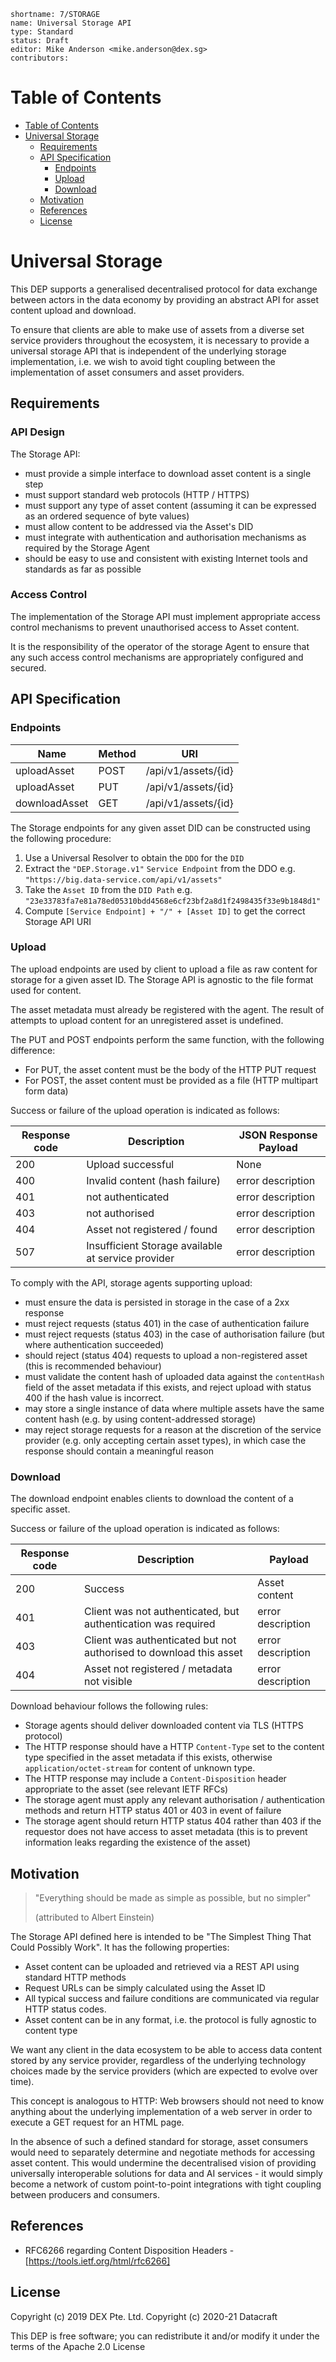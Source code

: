 ```
shortname: 7/STORAGE
name: Universal Storage API
type: Standard
status: Draft
editor: Mike Anderson <mike.anderson@dex.sg>
contributors: 
```

Table of Contents
=================

   * [Table of Contents](#table-of-contents)
   * [Universal Storage](#universal-storage)
      * [Requirements](#requirements)
      * [API Specification](#api-specification)
         * [Endpoints](#endpoints)
         * [Upload](#upload)
         * [Download](#download)
      * [Motivation](#motivation)
      * [References](#references)
      * [License](#license)


# Universal Storage 

This DEP supports a generalised decentralised protocol for data exchange between actors 
in the data economy by providing an abstract API for asset content upload and download.

To ensure that clients are able to make use of assets from a diverse set service providers 
throughout the ecosystem, it is necessary to provide a universal storage API that is independent 
of the underlying storage implementation,
i.e. we wish to avoid tight coupling between the implementation of asset consumers and asset providers. 



## Requirements

### API Design

The Storage API:

- must provide a simple interface to download asset content is a single step
- must support standard web protocols (HTTP / HTTPS)
- must support any type of asset content (assuming it can be expressed as an ordered sequence of byte values)
- must allow content to be addressed via the Asset's DID
- must integrate with authentication and authorisation mechanisms as required by the Storage Agent
- should be easy to use and consistent with existing Internet tools and standards as far as possible

### Access Control

The implementation of the Storage API must implement appropriate access control mechanisms to prevent
unauthorised access to Asset content.

It is the responsibility of the operator of the storage Agent to ensure that any such access control 
mechanisms are appropriately configured and secured.

## API Specification

### Endpoints

| Name             | Method | URI                          |
|------------------|--------|------------------------------|
| uploadAsset      | POST   | /api/v1/assets/{id}          |
| uploadAsset      | PUT   | /api/v1/assets/{id}          |
| downloadAsset    | GET    | /api/v1/assets/{id}          |

The Storage endpoints for any given asset DID can be constructed using the following procedure:

1. Use a Universal Resolver to obtain the `DDO` for the `DID`
2. Extract the `"DEP.Storage.v1"` `Service Endpoint` from the DDO e.g. `"https://big.data-service.com/api/v1/assets"`
3. Take the `Asset ID` from the `DID Path` e.g. `"23e33783fa7e81a78ed05310bdd4568e6cf23bf2a8d1f2498435f33e9b1848d1"`
4. Compute `[Service Endpoint] + "/" + [Asset ID]` to get the correct Storage API URI

### Upload

The upload endpoints are used by client to upload a file as raw content for storage for a given
asset ID. The Storage API is agnostic to the file format used for content.

The asset metadata must already be registered with the agent. The result of
attempts to upload content for an unregistered asset is undefined.

The PUT and POST endpoints perform the same function, with the following difference:
- For PUT, the asset content must be the body of the HTTP PUT request
- For POST, the asset content must be provided as a file (HTTP multipart form data)

Success or failure of the upload operation is indicated as follows:

| Response code | Description                                        | JSON Response Payload |  
|---------------|----------------------------------------------------|-----------------------|
|           200 | Upload successful                                  | None                  |
|           400 | Invalid content (hash failure)                     | error description     |
|           401 | not authenticated                                  | error description     |
|           403 | not authorised                                     | error description     |
|           404 | Asset not registered / found                       | error description     |
|           507 | Insufficient Storage available at service provider | error description     |

To comply with the API, storage agents supporting upload:
- must ensure the data is persisted in storage in the case of a 2xx response
- must reject requests (status 401) in the case of authentication failure
- must reject requests (status 403) in the case of authorisation failure (but where authentication succeeded)
- should reject (status 404) requests to upload a non-registered asset (this is recommended behaviour)
- must validate the content hash of uploaded data against the `contentHash` field of the asset metadata if this exists, and reject upload with status 400 if the hash value is incorrect.
- may store a single instance of data where multiple assets have the same content hash (e.g. by using content-addressed storage)
- may reject storage requests for a reason at the discretion of the service provider (e.g. only accepting certain asset types), in which case the response should contain a meaningful reason

### Download

The download endpoint enables clients to download the content of a specific asset.

Success or failure of the upload operation is indicated as follows:

| Response code | Description                                                         | Payload           |
|---------------|---------------------------------------------------------------------|-------------------|
|           200 | Success                                                             | Asset content     |
|           401 | Client was not authenticated, but authentication was required       | error description |
|           403 | Client was authenticated but not authorised to download this asset  | error description |
|           404 | Asset not registered / metadata not visible                         | error description |


Download behaviour follows the following rules:
- Storage agents should deliver downloaded content via TLS (HTTPS protocol)
- The HTTP response should have a HTTP `Content-Type` set to the content type specified in the asset metadata if this exists, otherwise `application/octet-stream` for content of unknown type.
- The HTTP response may include a `Content-Disposition` header appropriate to the asset (see relevant IETF RFCs)
- The storage agent must apply any relevant authorisation / authentication methods and return HTTP status 401 or 403 in event of failure
- The storage agent should return HTTP status 404 rather than 403 if the requestor does not have access to asset metadata (this is to prevent information leaks regarding the existence of the asset)


## Motivation

> "Everything should be made as simple as possible, but no simpler"
>
> (attributed to Albert Einstein)

The Storage API defined here is intended to be "The Simplest Thing That Could Possibly Work". It has the following 
properties:
- Asset content can be uploaded and retrieved via a REST API using standard HTTP methods
- Request URLs can be simply calculated using the Asset ID
- All typical success and failure conditions are communicated via regular HTTP status codes.
- Asset content can be in any format, i.e. the protocol is fully agnostic to content type

We want any client in the data ecosystem to be able to access data content stored by any service provider, 
regardless of the underlying technology choices made by the service providers (which are expected to evolve
 over time). 
 
This concept is analogous to HTTP: Web browsers should not need to know anything about the underlying 
implementation of a web server in order to execute a GET request for an HTML page. 

In the absence of such a defined standard for storage, asset consumers would need to separately determine and negotiate
methods for accessing asset content. This would undermine the decentralised vision of providing universally interoperable
solutions for data and AI services - it would simply become a network of custom point-to-point integrations with
tight coupling between producers and consumers.



## References

* RFC6266 regarding Content Disposition Headers - [https://tools.ietf.org/html/rfc6266]

## License

Copyright (c) 2019 DEX Pte. Ltd.
Copyright (c) 2020-21 Datacraft

This DEP is free software; you can redistribute it and/or modify it under the terms of the Apache 2.0 License
